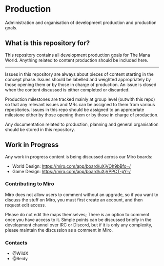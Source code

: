 # Production

Administration and organisation of development production and production goals.

## What is this repository for?
This repository contains all development production goals for The Mana World. Anything related to content production should be included here.

---

Issues in this repository are always about pieces of content starting in the concept phase. Issues should be labelled and weighted appropriately by those opening them or by those in charge of production.
 An issue is closed when the content discussed is either completed or discarded.

Production milestones are tracked mainly at group level (outwith this repo) so that any relevant issues and MRs can be assigned to them from various repositories.
 Issues in this repo should be assigned to an appropriate milestone either by those opening them or by those in charge of production.

Any documentation related to production, planning and general organisation should be stored in this repository.

## Work in Progress
Any work in progress content is being discussed across our Miro boards:
- World Design: https://miro.com/app/board/uXjVOh9bBfo=/
- Game Design: https://miro.com/app/board/uXjVPPCT-pY=/

### Contributing to Miro

Miro does not allow users to comment without an upgrade, so if you want to discuss the stuff
on Miro, you must first create an account, and then request edit access.

Please do not edit the maps themselves; There is an option to comment once you have access
to it. Simple points can be discussed briefly in the development channel over IRC or Discord,
but if it is only any complexity, please maintain the discussion as a comment in Miro.

### Contacts
- @WildX
- @Reidy
